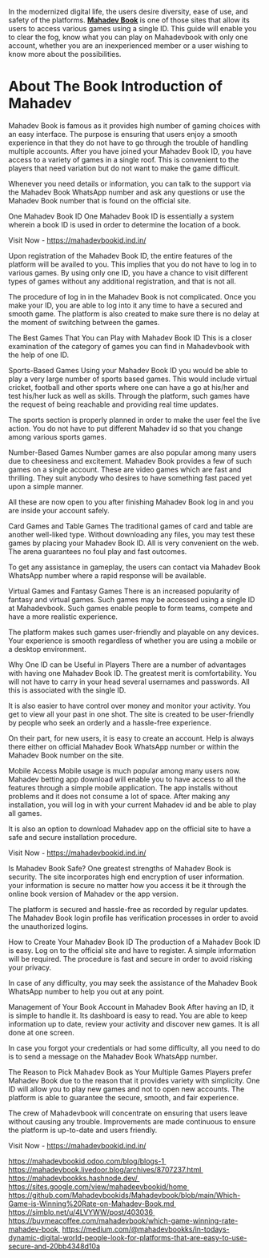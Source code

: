 In the modernized digital life, the users desire diversity, ease of use, and safety of the platforms. **[Mahadev Book](https://mahadevbookid.ind.in/)** is one of those sites that allow its users to access various games using a single ID. This guide will enable you to clear the fog, know what you can play on Mahadevbook with only one account, whether you are an inexperienced member or a user wishing to know more about the possibilities.

# About The Book Introduction of Mahadev

Mahadev Book is famous as it provides high number of gaming choices with an easy interface. The purpose is ensuring that users enjoy a smooth experience in that they do not have to go through the trouble of handling multiple accounts. After you have joined your Mahadev Book ID, you have access to a variety of games in a single roof. This is convenient to the players that need variation but do not want to make the game difficult.

Whenever you need details or information, you can talk to the support via the Mahadev Book WhatsApp number and ask any questions or use the Mahadev Book number that is found on the official site.

One Mahadev Book ID
One Mahadev Book ID is essentially a system wherein a book ID is used in order to determine the location of a book.

Visit Now - https://mahadevbookid.ind.in/ 


Upon registration of the Mahadev Book ID, the entire features of the platform will be availed to you. This implies that you do not have to log in to various games. By using only one ID, you have a chance to visit different types of games without any additional registration, and that is not all.

The procedure of log in in the Mahadev Book is not complicated. Once you make your ID, you are able to log into it any time to have a secured and smooth game. The platform is also created to make sure there is no delay at the moment of switching between the games.

The Best Games That You can Play with Mahadev Book ID
This is a closer examination of the category of games you can find in Mahadevbook with the help of one ID.

Sports-Based Games
Using your Mahadev Book ID you would be able to play a very large number of sports based games. This would include virtual cricket, football and other sports where one can have a go at his/her and test his/her luck as well as skills. Through the platform, such games have the request of being reachable and providing real time updates.

The sports section is properly planned in order to make the user feel the live action. You do not have to put different Mahadev id so that you change among various sports games.

Number-Based Games
Number games are also popular among many users due to cheesiness and excitement. Mahadev Book provides a few of such games on a single account. These are video games which are fast and thrilling. They suit anybody who desires to have something fast paced yet upon a simple manner.

All these are now open to you after finishing Mahadev Book log in and you are inside your account safely.

Card Games and Table Games
The traditional games of card and table are another well-liked type. Without downloading any files, you may test these games by placing your Mahadev Book ID. All is very convenient on the web. The arena guarantees no foul play and fast outcomes.

To get any assistance in gameplay, the users can contact via Mahadev Book WhatsApp number where a rapid response will be available.

Virtual Games and Fantasy Games
There is an increased popularity of fantasy and virtual games. Such games may be accessed using a single ID at Mahadevbook. Such games enable people to form teams, compete and have a more realistic experience.

The platform makes such games user-friendly and playable on any devices. Your experience is smooth regardless of whether you are using a mobile or a desktop environment.

Why One ID can be Useful in Players
There are a number of advantages with having one Mahadev Book ID. The greatest merit is comfortability. You will not have to carry in your head several usernames and passwords. All this is associated with the single ID.

It is also easier to have control over money and monitor your activity. You get to view all your past in one shot. The site is created to be user-friendly by people who seek an orderly and a hassle-free experience.

On their part, for new users, it is easy to create an account. Help is always there either on official Mahadev Book WhatsApp number or within the Mahadev Book number on the site.

Mobile Access
Mobile usage is much popular among many users now. Mahadev betting app download will enable you to have access to all the features through a simple mobile application. The app installs without problems and it does not consume a lot of space. After making any installation, you will log in with your current Mahadev id and be able to play all games.

It is also an option to download Mahadev app on the official site to have a safe and secure installation procedure.

Visit Now - https://mahadevbookid.ind.in/ 

Is Mahadev Book Safe?
One greatest strengths of Mahadev Book is security. The site incorporates high end encryption of user information. your information is secure no matter how you access it be it through the online book version of Mahadev or the app version.

The platform is secured and hassle-free as recorded by regular updates. The Mahadev Book login profile has verification processes in order to avoid the unauthorized logins.

How to Create Your Mahadev Book ID
The production of a Mahadev Book ID is easy. Log on to the official site and have to register. A simple information will be required. The procedure is fast and secure in order to avoid risking your privacy.

In case of any difficulty, you may seek the assistance of the Mahadev Book WhatsApp number to help you out at any point.

Management of Your Book Account in Mahadev Book
After having an ID, it is simple to handle it. Its dashboard is easy to read. You are able to keep information up to date, review your activity and discover new games. It is all done at one screen.

In case you forgot your credentials or had some difficulty, all you need to do is to send a message on the Mahadev Book WhatsApp number.

The Reason to Pick Mahadev Book as Your Multiple Games
Players prefer Mahadev Book due to the reason that it provides variety with simplicity. One ID will allow you to play new games and not to open new accounts. The platform is able to guarantee the secure, smooth, and fair experience.

The crew of Mahadevbook will concentrate on ensuring that users leave without causing any trouble. Improvements are made continuous to ensure the platform is up-to-date and users friendly.

Visit Now - https://mahadevbookid.ind.in/ 

https://mahadevbookid.odoo.com/blog/blogs-1 
https://mahadevbook.livedoor.blog/archives/8707237.html 
https://mahadevbookks.hashnode.dev/ 
https://sites.google.com/view/mahadeevbookid/home 
https://github.com/Mahadevbookids/Mahadevbook/blob/main/Which-Game-is-Winning%20Rate-on-Mahadev-Book.md 
https://simblo.net/u/4LVYWW/post/403036 
https://buymeacoffee.com/mahadevbook/which-game-winning-rate-mahadev-book 
https://medium.com/@mahadevbookks/in-todays-dynamic-digital-world-people-look-for-platforms-that-are-easy-to-use-secure-and-20bb4348d10a
